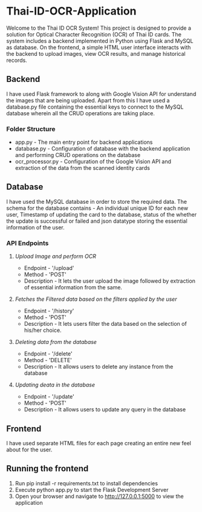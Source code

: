 # Thai-ID-OCR-Application

Welcome to the Thai ID OCR System! This project is designed to provide a solution for Optical Character Recognition (OCR) of Thai ID cards. The system includes a backend implemented in Python using Flask and MySQL as database. On the frontend, a simple HTML user interface interacts with the backend to upload images, view OCR results, and manage historical records.

## Backend
I have used Flask framework to along with Google Vision API for understand the images that are being uploaded. Apart from this I have used a database.py file containing the essential keys to connect to the MySQL database wherein all the CRUD operations are taking place.

### Folder Structure

- app.py - The main entry point for backend applications
- database.py - Configuration of database with the backend application and performing CRUD operations on the database
- ocr_processor.py - Configuration of the Google Vision API and extraction of the data from the scanned identity cards

## Database
I have used the MySQL database in order to store the required data. The schema for the database contains - An individual unique ID for each new user, Timestamp of updating the card to the database, status of the whether the update is successful or failed and json datatype storing the essential information of the user.

### API Endpoints

1. *Upload Image and perform OCR*
   - Endpoint - '/upload'
   - Method - 'POST'
   - Description - It lets the user upload the image followed by extraction of essential information from the same.

2. *Fetches the Filtered data based on the filters applied by the user*
   - Endpoint - '/history'
   - Method - 'POST'
   - Description - It lets users filter the data based on the selection of his/her choice.
  
3. *Deleting data from the database*
    - Endpoint - '/delete'
    - Method - 'DELETE'
    - Description - It allows users to delete any instance from the database

4. *Updating deata in the database*
     - Endpoint - '/update'
     - Method - 'POST'
     - Description - It allows users to update any query in the database

## Frontend
I have used separate HTML files for each page creating an entire new feel about for the user.

## Running the frontend 
1. Run pip install -r requirements.txt to install dependencies
2. Execute python app.py to start the Flask Development Server
3. Open your browser and navigate to http://127.0.0.1:5000 to view the application
